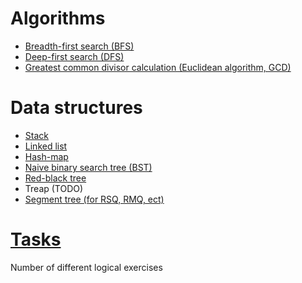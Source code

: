 # Algorithms
* [Breadth-first search (BFS)](algorithms/bfs)
* [Deep-first search (DFS)](algorithms/dfs)
* [Greatest common divisor calculation (Euclidean algorithm, GCD)](algorithms/gcd)

# Data structures
* [Stack](data-structures/stack)
* [Linked list](data-structures/linkedList)
* [Hash-map](data-structures/hashMap)
* [Naive binary search tree (BST)](data-structures/bst)
* [Red-black tree](data-structures/rbt)
* Treap (TODO)
* [Segment tree (for RSQ, RMQ, ect)](data-structures/segment-tree)

# [Tasks](tasks)
Number of different logical exercises
